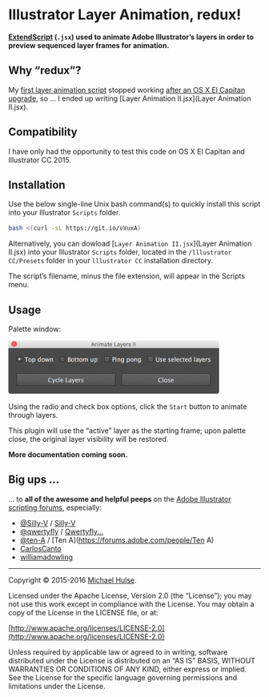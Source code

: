 # Illustrator Layer Animation, redux!

**[ExtendScript](http://en.wikipedia.org/wiki/ExtendScript) (`.jsx`) used to animate Adobe Illustrator’s layers in order to preview sequenced layer frames for animation.**

## Why “redux”?

My [first layer animation script](https://github.com/pixelfoot/illy-anim) stopped working [after an OS X El Capitan upgrade](https://forums.adobe.com/message/8206533), so … I ended up writing [Layer Animation II.jsx](Layer Animation II.jsx).

## Compatibility

I have only had the opportunity to test this code on OS X El Capitan and Illustrator CC 2015.

## Installation

Use the below single-line Unix bash command(s) to quickly install this script into your Illustrator `Scripts` folder.

```bash
bash <(curl -sL https://git.io/vVuxA)
```

Alternatively, you can dowload [`Layer Animation II.jsx`](Layer Animation II.jsx) into your Illustrator `Scripts` folder, located in the `/lllustrator CC/Presets` folder in your `lllustrator CC` installation directory.

The script’s filename, minus the file extension, will appear in the Scripts menu.

## Usage

Palette window:

![](example.png)

Using the radio and check box options, click the `Start` button to animate through layers.

This plugin will use the “active” layer as the starting frame; upon palette close, the original layer visibility will be restored.

**More documentation coming soon.**

## Big ups …

… to **all of the awesome and helpful peeps** on the [Adobe Illustrator scripting forums](https://forums.adobe.com/community/illustrator/illustrator_scripting), especially:

* [@Silly-V](https://github.com/Silly-V) / [Silly-V](https://forums.adobe.com/people/Silly-V)
* [@qwertyfly](https://github.com/Qwertyfly) / [Qwertyfly...](https://forums.adobe.com/people/Qwertyfly...)
* [@ten-A](https://github.com/ten-A) / [Ten A](https://forums.adobe.com/people/Ten A)
* [CarlosCanto](https://forums.adobe.com/people/CarlosCanto)
* [williamadowling](https://forums.adobe.com/people/williamadowling)

---

Copyright © 2015-2016 [Michael Hulse](http://mky.io).

Licensed under the Apache License, Version 2.0 (the “License”); you may not use this work except in compliance with the License. You may obtain a copy of the License in the LICENSE file, or at:

[http://www.apache.org/licenses/LICENSE-2.0](http://www.apache.org/licenses/LICENSE-2.0)

Unless required by applicable law or agreed to in writing, software distributed under the License is distributed on an “AS IS” BASIS, WITHOUT WARRANTIES OR CONDITIONS OF ANY KIND, either express or implied. See the License for the specific language governing permissions and limitations under the License.
